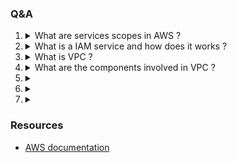 ### Q&A

1. <details>
   <summary>What are services scopes in AWS ?</summary>

   <p>

    ![aws-global-region-az](/assets/images/aws-global-reg-az.png)

    AWS provides a lot of services and these services are either Global, Regional, or Availability Zone (AZ) specific.

   </p>
   </details>

1. <details>
   <summary>What is a IAM service and how does it works ?</summary>

   <p>

   ![iam-service](/assets/images/iam-groups-roles-policies.png)

   - **users** - refers to a single person or an application. 
   - **groups** - a set of users put under a group to apply similar policies (eg: People in Dev group will have write access and QA group will have read access for a DB)
   - **roles** - it is used to grant specific permission to specific actors (AWS service or trusted external system) for a temporary period (certain duration of time). (eg: When AWS EC2 service need access to S3 buckets)

   </p>
   </details>

1. <details>
   <summary>What is VPC ?</summary>

   <p>

   VPC stands for Virtual Private Cloud. It allows users to create isolated and logically defined networks within the cloud environment. Multiple VCPs can be created in a Region and its span across multiple Availability Zones(AZ).

   </p>
   </details>

1. <details>
   <summary>What are the components involved in VPC ?</summary>

   <p>

   ![vpc_resource_map](./assets/images/vpc-resource-map.png)

   - **CIDR** - Classless Inter-Domain Routing (CIDR) is an IP address allocation method that improves data routing efficiency on the internet.
      - **CIDR notation** - w.x.y.z/n (/n declares the total number of bits in the entire IP address) allows to express IP address ranges and subnet configurations. This is also known as CIDR block.

         Ex: CIDR block 192.168.0.0/24 represents a subnet that includes IP addresses from 192.168.0.1 to 192.168.0.254. The "/24" prefix length means that the first 24 bits of the IP address are fixed (representing the network address), and the remaining 8 bits are variable (representing the host addresses)

   - **Subnets** - It is a range of IP addresses allocated from the VPC's IP address space (CIDR range)
   - **Route table** - It is a set of rules (routes) that dictate how network traffic should be directed within a VPC. Each subnet in a VPC is associated with a route table, and the rules in that table determine where the traffic within that subnet should be sent. A route table typically contains two types of routes: local routes, which allow communication between instances within the same subnet, and custom routes, which determine the destination of traffic going outside the subnet. Custom routes are essential for directing traffic to other subnets within the VPC or to external resources like the internet.
   - **Internet Gateway** - An Internet Gateway allows resources within a VPC to communicate with the internet and vice versa. It acts as a bridge between the VPC and the public internet
   - **Network Address Translation** - NAT is a technique used to map private IP addresses used within a private network (e.g., instances in private subnets) to a single public IP address when accessing resources on the internet. This allows instances in private subnets to communicate with the internet without exposing their private IP addresses directly. NAT can be done in two ways:

      **NAT Gateway**: A NAT Gateway is a managed service provided by the cloud provider. It allows instances in private subnets to access the internet, and it handles the NAT translation for the instances.

      **NAT Instance**: A NAT instance is a regular EC2 instance deployed in a public subnet with special configurations to handle NAT. It acts as an intermediary between the private instances and the internet, performing the NAT translations.


   </p>
   </details>

1. <details>
   <summary></summary>

   <p>

   </p>
   </details>

1. <details>
   <summary></summary>

   <p>

   </p>
   </details>

1. <details>
   <summary></summary>

   <p>

   </p>
   </details>



### Resources

- [AWS documentation](https://docs.aws.amazon.com/index.html)
